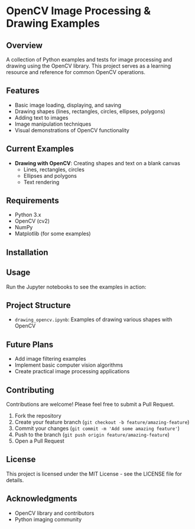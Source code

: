 # OpenCV Image Processing & Drawing Examples

## Overview
A collection of Python examples and tests for image processing and drawing using the OpenCV library. This project serves as a learning resource and reference for common OpenCV operations.

## Features
- Basic image loading, displaying, and saving
- Drawing shapes (lines, rectangles, circles, ellipses, polygons)
- Adding text to images
- Image manipulation techniques
- Visual demonstrations of OpenCV functionality

## Current Examples
- **Drawing with OpenCV**: Creating shapes and text on a blank canvas
  - Lines, rectangles, circles
  - Ellipses and polygons
  - Text rendering

## Requirements
- Python 3.x
- OpenCV (cv2)
- NumPy
- Matplotlib (for some examples)

## Installation

## Usage
Run the Jupyter notebooks to see the examples in action:

## Project Structure
- `drawing_opencv.ipynb`: Examples of drawing various shapes with OpenCV

## Future Plans
- Add image filtering examples
- Implement basic computer vision algorithms
- Create practical image processing applications

## Contributing
Contributions are welcome! Please feel free to submit a Pull Request.

1. Fork the repository
2. Create your feature branch (`git checkout -b feature/amazing-feature`)
3. Commit your changes (`git commit -m 'Add some amazing feature'`)
4. Push to the branch (`git push origin feature/amazing-feature`)
5. Open a Pull Request

## License
This project is licensed under the MIT License - see the LICENSE file for details.

## Acknowledgments
- OpenCV library and contributors
- Python imaging community